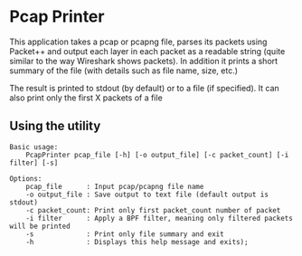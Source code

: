 Pcap Printer
============

This application takes a pcap or pcapng file, parses its packets using Packet++ and output each layer in each packet as a readable string (quite similar to the way Wireshark shows packets).
In addition it prints a short summary of the file (with details such as file name, size, etc.)

The result is printed to stdout (by default) or to a file (if specified). It can also print only the first X packets of a file

Using the utility
-----------------
	Basic usage:
		PcapPrinter pcap_file [-h] [-o output_file] [-c packet_count] [-i filter] [-s]

	Options:
		pcap_file      : Input pcap/pcapng file name
		-o output_file : Save output to text file (default output is stdout)
		-c packet_count: Print only first packet_count number of packet
		-i filter      : Apply a BPF filter, meaning only filtered packets will be printed
		-s             : Print only file summary and exit
		-h             : Displays this help message and exits);
